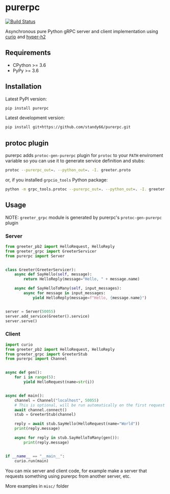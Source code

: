 # purerpc

[![Build Status](https://travis-ci.org/standy66/purerpc.png?branch=master)](https://travis-ci.org/standy66/purerpc)

Asynchronous pure Python gRPC server and client implementation using
[curio](https://github.com/dabeaz/curio) and [hyper-h2](https://github.com/python-hyper/hyper-h2)

## Requirements

* CPython >= 3.6
* PyPy >= 3.6

## Installation

Latest PyPI version:

```bash
pip install purerpc
```

Latest development version:

```bash
pip install git+https://github.com/standy66/purerpc.git
```

## protoc plugin

purerpc adds `protoc-gen-purerpc` plugin for `protoc` to your `PATH` enviroment variable
so you can use it to generate service definition and stubs: 

```bash
protoc --purerpc_out=. --python_out=. -I. greeter.proto
```

or, if you installed `grpcio_tools` Python package:

```bash
python -m grpc_tools.protoc --purerpc_out=. --python_out=. -I. greeter.proto
```

## Usage

NOTE: `greeter_grpc` module is generated by purerpc's `protoc-gen-purerpc` plugin

### Server

```python
from greeter_pb2 import HelloRequest, HelloReply
from greeter_grpc import GreeterServicer
from purerpc import Server


class Greeter(GreeterServicer):
    async def SayHello(self, message):
        return HelloReply(message="Hello, " + message.name)

    async def SayHelloToMany(self, input_messages):
        async for message in input_messages:
            yield HelloReply(message=f"Hello, {message.name}")


server = Server(50055)
server.add_service(Greeter().service)
server.serve()
```

### Client

```python
import curio
from greeter_pb2 import HelloRequest, HelloReply
from greeter_grpc import GreeterStub
from purerpc import Channel


async def gen():
    for i in range(5):
        yield HelloRequest(name=str(i))


async def main():
    channel = Channel("localhost", 50055)
    # This is optional, will be run automatically on the first request
    await channel.connect()
    stub = GreeterStub(channel)

    reply = await stub.SayHello(HelloRequest(name="World"))
    print(reply.message)

    async for reply in stub.SayHelloToMany(gen()):
        print(reply.message)


if __name__ == "__main__":
    curio.run(main)
```

You can mix server and client code, for example make a server that requests something using purerpc from another server, etc.

More examples in `misc/` folder